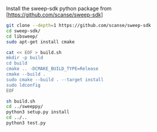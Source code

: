 Install the sweep-sdk python package from [https://github.com/scanse/sweep-sdk]
```bash
git clone --depth=1 https://github.com/scanse/sweep-sdk
cd sweep-sdk/
cd libsweep/
sudo apt-get install cmake

cat << EOF > build.sh
mkdir -p build
cd build
cmake .. -DCMAKE_BUILD_TYPE=Release
cmake --build .
sudo cmake --build . --target install
sudo ldconfig
EOF

sh build.sh
cd ../sweeppy/
python3 setup.py install
cd ../..
python3 test.py
```

